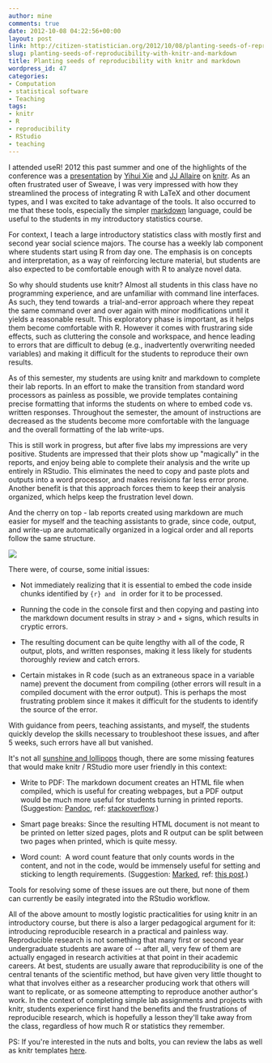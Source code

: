 ```yaml
---
author: mine
comments: true
date: 2012-10-08 04:22:56+00:00
layout: post
link: http://citizen-statistician.org/2012/10/08/planting-seeds-of-reproducibility-with-knitr-and-markdown/
slug: planting-seeds-of-reproducibility-with-knitr-and-markdown
title: Planting seeds of reproducibility with knitr and markdown
wordpress_id: 47
categories:
- Computation
- statistical software
- Teaching
tags:
- knitr
- R
- reproducibility
- RStudio
- teaching
---
```


I attended useR! 2012 this past summer and one of the highlights of the conference was a [presentation](http://yihui.name/slides/2012-knitr-RStudio.html) by [Yihui Xie](http://yihui.name/en/) and [JJ Allaire](http://rstudio.org/docs/about) on [knitr](http://yihui.name/knitr/). As an often frustrated user of Sweave, I was very impressed with how they streamlined the process of integrating R with LaTeX and other document types, and I was excited to take advantage of the tools. It also occurred to me that these tools, especially the simpler [markdown](http://rstudio.org/docs/authoring/using_markdown) language, could be useful to the students in my introductory statistics course.

For context, I teach a large introductory statistics class with mostly first and second year social science majors. The course has a weekly lab component where students start using R from day one. The emphasis is on concepts and interpretation, as a way of reinforcing lecture material, but students are also expected to be comfortable enough with R to analyze novel data.

So why should students use knitr? Almost all students in this class have no programming experience, and are unfamiliar with command line interfaces. As such, they tend towards  a trial-and-error approach where they repeat the same command over and over again with minor modifications until it yields a reasonable result. This exploratory phase is important, as it helps them become comfortable with R. However it comes with frustraring side effects, such as cluttering the console and workspace, and hence leading to errors that are difficult to debug (e.g., inadvertently overwriting needed variables) and making it difficult for the students to reproduce their own results.

As of this semester, my students are using knitr and markdown to complete their lab reports. In an effort to make the transition from standard word processors as painless as possible, we provide templates containing precise formatting that informs the students on where to embed code vs. written responses. Throughout the semester, the amount of instructions are decreased as the students become more comfortable with the language and the overall formatting of the lab write-ups.

This is still work in progress, but after five labs my impressions are very positive. Students are impressed that their plots show up "magically" in the reports, and enjoy being able to complete their analysis and the write up entirely in RStudio. This eliminates the need to copy and paste plots and outputs into a word processor, and makes revisions far less error prone. Another benefit is that this approach forces them to keep their analysis organized, which helps keep the frustration level down.

And the cherry on top - lab reports created using markdown are much easier for myself and the teaching assistants to grade, since code, output, and write-up are automatically organized in a logical order and all reports follow the same structure.


[![](http://citizen-statistician.org/wp-content/uploads/2012/10/lab_excerpt-300x273.png)](http://citizen-statistician.org/wp-content/uploads/2012/10/lab_excerpt.png)


There were, of course, some initial issues:



	
  * Not immediately realizing that it is essential to embed the code inside chunks identified by ```{r} and ``` in order for it to be processed.

	
  * Running the code in the console first and then copying and pasting into the markdown document results in stray > and + signs, which results in cryptic errors.

	
  * The resulting document can be quite lengthy with all of the code, R output, plots, and written responses, making it less likely for students thoroughly review and catch errors.

	
  * Certain mistakes in R code (such as an extraneous space in a variable name) prevent the document from compiling (other errors will result in a compiled document with the error output). This is perhaps the most frustrating problem since it makes it difficult for the students to identify the source of the error.


With guidance from peers, teaching assistants, and myself, the students quickly develop the skills necessary to troubleshoot these issues, and after 5 weeks, such errors have all but vanished.

It's not all [sunshine and lollipops](http://www.youtube.com/watch?v=XQmBXEZEYtg) though, there are some missing features that would make knitr / RStudio more user friendly in this context:



	
  * Write to PDF: The markdown document creates an HTML file when compiled, which is useful for creating webpages, but a PDF output would be much more useful for students turning in printed reports. (Suggestion: [Pandoc](http://johnmacfarlane.net/pandoc/), ref: [stackoverflow](http://stackoverflow.com/questions/11025123/how-to-convert-r-markdown-to-pdf).)

	
  * Smart page breaks: Since the resulting HTML document is not meant to be printed on letter sized pages, plots and R output can be split between two pages when printed, which is quite messy.

	
  * Word count:  A word count feature that only counts words in the content, and not in the code, would be immensely useful for setting and sticking to length requirements. (Suggestion: [Marked](http://markedapp.com/), ref: [this post](http://christophergandrud.blogspot.com/2012/05/dynamic-content-with-rstudio-markdown.html).)


Tools for resolving some of these issues are out there, but none of them can currently be easily integrated into the RStudio workflow.

All of the above amount to mostly logistic practicalities for using knitr in an introductory course, but there is also a larger pedagogical argument for it: introducing reproducible research in a practical and painless way. Reproducible research is not something that many first or second year undergraduate students are aware of -- after all, very few of them are actually engaged in research activities at that point in their academic careers. At best, students are usually aware that reproducibility is one of the central tenants of the scientific method, but have given very little thought to what that involves either as a researcher producing work that others will want to replicate, or as someone attempting to reproduce another author's work. In the context of completing simple lab assignments and projects with knitr, students experience first hand the benefits and the frustrations of reproducible research, which is hopefully a lesson they'll take away from the class, regardless of how much R or statistics they remember.

PS: If you're interested in the nuts and bolts, you can review the labs as well as knitr templates [here](http://stat.duke.edu/courses/Fall12/sta101.001/schedule.html).
